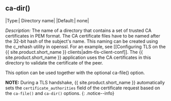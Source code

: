 ## ca-dir()

|Type:|   Directory name|
|Default:|           none|

*Description:* The name of a directory that contains a set of trusted CA
certificates in PEM format. The CA certificate files have to be named
after the 32-bit hash of the subject\'s name. This naming can be created
using the c\_rehash utility in openssl. For an example, see
[[Configuring TLS on the {{ site.product.short_name }} clients|adm-tls-client-conf]].
The {{ site.product.short_name }} application uses the CA
certificates in this directory to validate the certificate of the peer.

This option can be used together with the optional ca-file() option.

**NOTE:** During a TLS handshake, {{ site.product.short_name }} automatically sets the
`certificate_authorities` field of the certificate request based on the `ca-file()`
and `ca-dir()` options.
{: .notice--info}